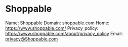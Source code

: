 
# Shoppable

Name: Shoppable
Domain: shoppable.com
Home: https://www.shoppable.com/
Privacy_policy: https://www.shoppable.com/about/privacy_policy
Email: privacy@Shoppable.com
